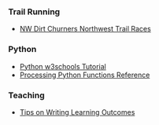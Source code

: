 ### Trail Running 
-   [NW Dirt Churners Northwest Trail Races](https://nwdirtchurners.com/northwest-trail-races/)

### Python 
-   [Python w3schools Tutorial](https://www.w3schools.com/python/default.asp)
-   [Processing Python Functions Reference](https://py.processing.org/reference/)

### Teaching 
-   [Tips on Writing Learning Outcomes](https://www.library.illinois.edu/staff/infolit/learningoutcomes/)



